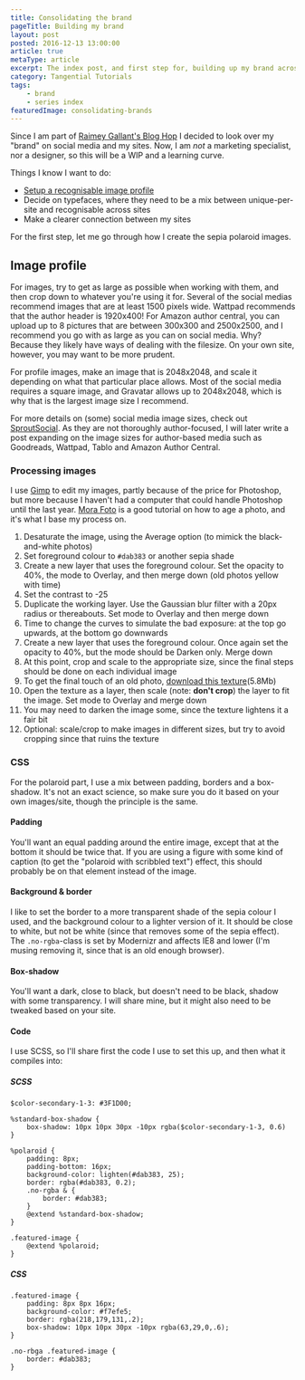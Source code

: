 ```yaml
---
title: Consolidating the brand
pageTitle: Building my brand
layout: post
posted: 2016-12-13 13:00:00
article: true
metaType: article
excerpt: The index post, and first step for, building up my brand across sites and social media.
category: Tangential Tutorials
tags:
    - brand
    - series index
featuredImage: consolidating-brands
---
```


Since I am part of [Raimey Gallant's Blog Hop](https://raimeygallant.wordpress.com/2016/12/05/nano-blog-social-media-hop-time-to-start-hopping/) I decided to look over my "brand" on social media and my sites. Now, I am *not* a marketing specialist, nor a designer, so this will be a WIP and a learning curve.

Things I know I want to do:

* [Setup a recognisable image profile](#image-profile)
* Decide on typefaces, where they need to be a mix between unique-per-site and recognisable across sites
* Make a clearer connection between my sites

For the first step, let me go through how I create the sepia polaroid images.

<h2 id="image-profile">Image profile</h2>

For images, try to get as large as possible when working with them, and then crop down to whatever you're using it for. Several of the social medias recommend images that are at least 1500 pixels wide. Wattpad recommends that the author header is 1920x400! For Amazon author central, you can upload up to 8 pictures that are between 300x300 and 2500x2500, and I recommend you go with as large as you can on social media. Why? Because they likely have ways of dealing with the filesize. On your own site, however, you may want to be more prudent.

For profile images, make an image that is 2048x2048, and scale it depending on what that particular place allows. Most of the social media requires a square image, and Gravatar allows up to 2048x2048, which is why that is the largest image size I recommend.

For more details on (some) social media image sizes, check out [SproutSocial](sproutsocial.com/insights/social-media-image-sizes-guide/). As they are not thoroughly author-focused, I will later write a post expanding on the image sizes for author-based media such as Goodreads, Wattpad, Tablo and Amazon Author Central.

### Processing images

I use [Gimp](https://www.gimp.org/) to edit my images, partly because of the price for Photoshop, but more because I haven't had a computer that could handle Photoshop until the last year. [Mora Foto](http://www.mora-foto.it/en/tutorials-gimp/age-a-photo.html) is a good tutorial on how to age a photo, and it's what I base my process on.

1. Desaturate the image, using the Average option (to mimick the black-and-white photos)
2. Set foreground colour to `#dab383` or another sepia shade
3. Create a new layer that uses the foreground colour. Set the opacity to 40%, the mode to Overlay, and then merge down  (old photos yellow with time)
4. Set the contrast to -25
5. Duplicate the working layer. Use the Gaussian blur filter with a 20px radius or thereabouts. Set mode to Overlay and then merge down
6. Time to change the curves to simulate the bad exposure: at the top go upwards, at the bottom go downwards
7. Create a new layer that uses the foreground colour. Once again set the opacity to 40%, but the mode should be Darken only. Merge down
8. At this point, crop and scale to the appropriate size, since the final steps should be done on each individual image
9. To get the final touch of an old photo, [download this texture](/assets/resources/aging-texture.jpeg)(5.8Mb)
10. Open the texture as a layer, then scale (note: **don't crop**) the layer to fit the image. Set mode to Overlay and merge down
11. You may need to darken the image some, since the texture lightens it a fair bit
12. Optional: scale/crop to make images in different sizes, but try to avoid cropping since that ruins the texture

### CSS

For the polaroid part, I use a mix between padding, borders and a box-shadow. It's not an exact science, so make sure you do it based on your own images/site, though the principle is the same.

#### Padding

You'll want an equal padding around the entire image, except that at the bottom it should be twice that. If you are using a figure with some kind of caption (to get the "polaroid with scribbled text") effect, this should probably be on that element instead of the image.

#### Background & border

I like to set the border to a more transparent shade of the sepia colour I used, and the background colour to a lighter version of it. It should be close to white, but not be white (since that removes some of the sepia effect). The `.no-rgba`-class is set by Modernizr and affects IE8 and lower (I'm musing removing it, since that is an old enough browser).

#### Box-shadow

You'll want a dark, close to black, but doesn't need to be black, shadow with some transparency. I will share mine, but it might also need to be tweaked based on your site.

#### Code

I use SCSS, so I'll share first the code I use to set this up, and then what it compiles into:

##### SCSS
```
$color-secondary-1-3: #3F1D00;

%standard-box-shadow {
    box-shadow: 10px 10px 30px -10px rgba($color-secondary-1-3, 0.6)
}

%polaroid {
    padding: 8px;
    padding-bottom: 16px;
    background-color: lighten(#dab383, 25);
    border: rgba(#dab383, 0.2);
    .no-rgba & {
        border: #dab383;
    }
    @extend %standard-box-shadow;
}

.featured-image {
    @extend %polaroid;
}
```

##### CSS
```
.featured-image {
    padding: 8px 8px 16px;
    background-color: #f7efe5;
    border: rgba(218,179,131,.2);
    box-shadow: 10px 10px 30px -10px rgba(63,29,0,.6);
}

.no-rbga .featured-image {
    border: #dab383;
}
```
